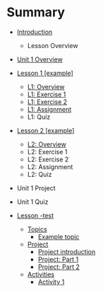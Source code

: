# Summary

* [Introduction](README.md)
  * Lesson Overview
* [Unit 1 Overview](unit-1.md)

* [Lesson 1 \[example\]](test.md)

  * [L1: Overview](test/overview.md)
  * [L1: Exercise 1](test/exercise-1.md)
  * [L1: Exercise 2](test/l1-exercise-2.md)
  * [L1: Assignment](test/l1-assignment.md)
  * L1: Quiz

* [Lesson 2 \[example\]](test.md)
  * [L2: Overview](#)
  * L2: Exercise 1
  * L2: Exercise 2
  * L2: Assignment
  * L2: Quiz
* Unit 1 Project
* Unit 1 Quiz

* [Lesson -test](unit-1/lesson-1.md)

  * [Topics](unit-1/lesson-1/topics.md)
    * [Example topic](unit-1/lesson-1/topics/example-topic.md)
  * [Project](unit-1/lesson-1/project.md)
    * [Project introduction](project-introduction.md)
    * [Project: Part 1](project-part-1.md)
    * [Project: Part 2](project-part-2.md)
  * [Activities](unit-1/lesson-1/activities.md)
    * [Activity 1](activity-1.md)



